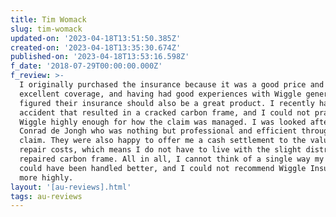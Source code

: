 ```yaml
---
title: Tim Womack
slug: tim-womack
updated-on: '2023-04-18T13:51:50.385Z'
created-on: '2023-04-18T13:35:30.674Z'
published-on: '2023-04-18T13:53:16.598Z'
f_date: '2018-07-29T00:00:00.000Z'
f_review: >-
  I originally purchased the insurance because it was a good price and provided
  excellent coverage, and having had good experiences with Wiggle generally I
  figured their insurance should also be a great product. I recently had an
  accident that resulted in a cracked carbon frame, and I could not praise
  Wiggle highly enough for how the claim was managed. I was looked after by
  Conrad de Jongh who was nothing but professional and efficient throughout my
  claim. They were also happy to offer me a cash settlement to the value of the
  repair costs, which means I do not have to live with the slight distrust of a
  repaired carbon frame. All in all, I cannot think of a single way my claim
  could have been handled better, and I could not recommend Wiggle Insurance
  more highly.
layout: '[au-reviews].html'
tags: au-reviews
---
```



